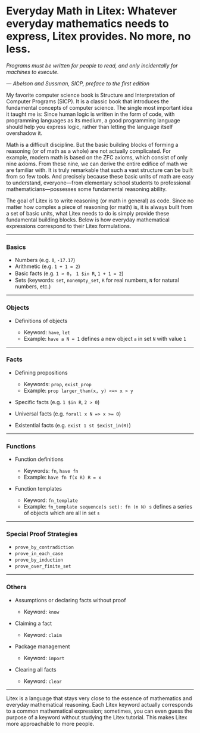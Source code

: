 # Everyday Math in Litex: Whatever everyday mathematics needs to express, Litex provides. No more, no less.

_Programs must be written for people to read, and only incidentally for machines to execute._

_— Abelson and Sussman, SICP, preface to the first edition_

My favorite computer science book is Structure and Interpretation of Computer Programs (SICP). It is a classic book that introduces the fundamental concepts of computer science. The single most important idea it taught me is: Since human logic is written in the form of code, with programming languages as its medium, a good programming language should help you express logic, rather than letting the language itself overshadow it.

Math is a difficult discipline. But the basic building blocks of forming a reasoning (or of math as a whole) are not actually complicated. For example, modern math is based on the ZFC axioms, which consist of only nine axioms. From these nine, we can derive the entire edifice of math we are familiar with. It is truly remarkable that such a vast structure can be built from so few tools. And precisely because these basic units of math are easy to understand, everyone—from elementary school students to professional mathematicians—possesses some fundamental reasoning ability.

The goal of Litex is to write reasoning (or math in general) as code. Since no matter how complex a piece of reasoning (or math) is, it is always built from a set of basic units, what Litex needs to do is simply provide these fundamental building blocks. Below is how everyday mathematical expressions correspond to their Litex formulations.

---

### **Basics**

* Numbers (e.g. `0`, `-17.17`)
* Arithmetic (e.g. `1 + 1 = 2`)
* Basic facts (e.g. `1 > 0`， `1 $in R`, `1 + 1 = 2`)
* Sets (keywords: `set`, `nonempty_set`, `R` for real numbers, `N` for natural numbers, etc.)

---

### **Objects**

* Definitions of objects

  * Keyword: `have`, `let`
  * Example: `have a N = 1` defines a new object `a` in set `N` with value `1`

---

### **Facts**

* Defining propositions

  * Keywords: `prop`, `exist_prop`
  * Example: `prop larger_than(x, y) <=> x > y`
* Specific facts (e.g. `1 $in R`, `2 > 0`)
* Universal facts (e.g. `forall x N => x >= 0`)
* Existential facts (e.g. `exist 1 st $exist_in(R)`)

---

### **Functions**

* Function definitions

  * Keywords: `fn`, `have fn`
  * Example: `have fn f(x R) R = x`
* Function templates

  * Keyword: `fn_template`
  * Example: `fn_template sequence(s set): fn (n N) s` defines a series of objects which are all in set `s`

---

### **Special Proof Strategies**

* `prove_by_contradiction`
* `prove_in_each_case`
* `prove_by_induction`
* `prove_over_finite_set`

---

### **Others**

* Assumptions or declaring facts without proof

  * Keyword: `know`
* Claiming a fact

  * Keyword: `claim`
* Package management

  * Keyword: `import`
* Clearing all facts

  * Keyword: `clear`

---

Litex is a language that stays very close to the essence of mathematics and everyday mathematical reasoning. Each Litex keyword actually corresponds to a common mathematical expression; sometimes, you can even guess the purpose of a keyword without studying the Litex tutorial. This makes Litex more approachable to more people.